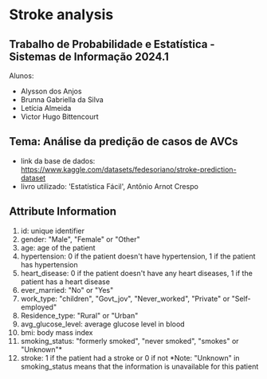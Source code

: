 # Stroke analysis

## Trabalho de Probabilidade e Estatística - Sistemas de Informação 2024.1

Alunos:

- Alysson dos Anjos
- Brunna Gabriella da Silva
- Letícia Almeida
- Victor Hugo Bittencourt

## Tema: Análise da predição de casos de AVCs 

- link da base de dados: 
    https://www.kaggle.com/datasets/fedesoriano/stroke-prediction-dataset
- livro utilizado:
   'Estatística Fácil', Antônio Arnot Crespo

## Attribute Information

1) id: unique identifier
2) gender: "Male", "Female" or "Other"
3) age: age of the patient
4) hypertension: 0 if the patient doesn't have hypertension, 1 if the patient has hypertension
5) heart_disease: 0 if the patient doesn't have any heart diseases, 1 if the patient has a heart disease
6) ever_married: "No" or "Yes"
7) work_type: "children", "Govt_jov", "Never_worked", "Private" or "Self-employed"
8) Residence_type: "Rural" or "Urban"
9) avg_glucose_level: average glucose level in blood
10) bmi: body mass index
11) smoking_status: "formerly smoked", "never smoked", "smokes" or "Unknown"*
12) stroke: 1 if the patient had a stroke or 0 if not
*Note: "Unknown" in smoking_status means that the information is unavailable for this patient